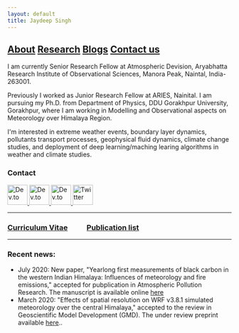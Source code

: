 ```yaml
---
layout: default
title: Jaydeep Singh
---
```


## [About](https://jaydeeptindori.github.io/)   [Research](https://www.researchgate.net/profile/Jaydeep_Singh4)   [Blogs](https://www.facebook.com/)   [Contact us](contact.html)


I am currently Senior Research Fellow at Atmospheric Devision, Aryabhatta Research Institute of Observational Sciences, Manora Peak, Naintal, India-263001.

Previously I worked as Junior Research Fellow at ARIES, Nainital. I am pursuing my Ph.D. from Department of Physics, DDU Gorakhpur University, Gorakhpur, where I am working in Modelling and Observational aspects on Meteorology over Himalaya Region. 

I'm interested in extreme weather events, boundary layer dynamics, pollutants transport processes, geophysical fluid dynamics, climate change studies, and deployment of deep learning/maching learing algorithms in weather and climate studies.


### Contact
<p align="left">
  <a href="https://www.facebook.com/jtindori">
    <img src="https://www.flaticon.com/svg/static/icons/svg/20/20673.svg" alt="Dev.to" height="45" />
  </a>
<a href="https://www.researchgate.net/profile/Jaydeep_Singh4">
    <img src="https://cdn.icon-icons.com/icons2/2108/PNG/512/researchgate_icon_130843.png" alt="Dev.to" height="45" />
  </a>
<a href="https://github.com/jaydeeptindori">
    <img src="https://www.flaticon.com/svg/static/icons/svg/25/25231.svg" alt="Dev.to" height="45" />
  </a>
<a href="https://twitter.com/jaydeeptindori">
    <img src="https://user-images.githubusercontent.com/16360374/87503304-b5cf5500-c618-11ea-88ad-eebb40f570b2.png" alt="Twitter" height="45" />
  </a>
</p>


---
### [Curriculum Vitae](cv_jaydeep_singh.pdf) &nbsp;&nbsp;&nbsp;&nbsp; &nbsp;&nbsp;&nbsp;&nbsp; [Publication list](publications.html)
---

### Recent news:
- July 2020: New paper, "Yearlong first measurements of black carbon in the western Indian Himalaya: Influences of meteorology and fire emissions," accepted for pubplication in  Atmospheric Pollution Research. The manuscript is available online [here](https://www.sciencedirect.com/science/article/pii/S1309104220301008)
- March 2020: "Effects of spatial resolution on WRF v3.8.1 simulated meteorology over the central Himalaya," accepted to the review in Geoscientific Model Development (GMD). The under review preprint available [here](https://gmd.copernicus.org/preprints/gmd-2020-12/)..
